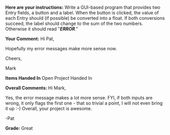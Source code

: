 ﻿**Here are your instructions:**
Write a GUI-based program that provides two Entry fields, a button and a label. When the button is clicked, the value of each Entry should (if possible) be converted into a float. If both conversions succeed, the label should change to the sum of the two numbers. Otherwise it should read "***ERROR***."

**Your Comment:**
Hi Pat,

Hopefully my error messages make more sense now.

Cheers,

Mark

**Items Handed In**
Open Project Handed In

**Overall Comments:**
Hi Mark,

Yes, the error message makes a lot more sense. FYI, if both inputs are wrong, it only flags the first one - that so trivial a point, I will not even bring it up :-) Overall, your project is awesome.

-Pat

**Grade:**
Great
